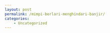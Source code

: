 ```yaml
---
layout: post
permalink: /mimpi-berlari-menghindari-banjir/
categories:
    - Uncategorized
---
```


